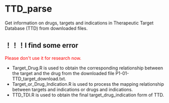 # TTD_parse
Get information on drugs, targets and indications in Therapeutic Target Database (TTD) from downloaded files.

## **！！！I find some error**
<font color=red>Please don't use it for research now.</font>
  
- Target_Drug.R is used to obtain the corresponding relationship between the target and the drug from the downloaded file P1-01-TTD_target_download.txt.
- Target_or_Drug_Indication.R is used to process the mapping relationship between targets and indications or drugs and indications.
- TTD_TDI.R is used to obtain the final target_drug_indication form of TTD.
